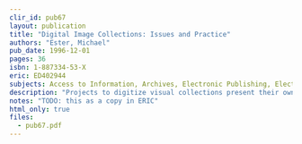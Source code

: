 ```yaml
---
clir_id: pub67
layout: publication
title: "Digital Image Collections: Issues and Practice"
authors: "Ester, Michael"
pub_date: 1996-12-01
pages: 36
isbn: 1-887334-53-X
eric: ED402944
subjects: Access to Information, Archives, Electronic Publishing, Electronic Text, Futures (of Society), Information Storage, Library Collections, Microfilm, Nonprint Media, Preservation, Printed Materials, Reprography
description: "Projects to digitize visual collections present their own unique set of questions and concerns, as well as issues that overlap with digital capture of text. Through his experiences at the Getty Art History Information Program and Luna Imaging Inc., the author provides library and archives administrators with ways of thinking about this activity for the long-term benefit of preservation and scholarship."
notes: "TODO: this as a copy in ERIC"
html_only: true
files:
  - pub67.pdf
---
```

